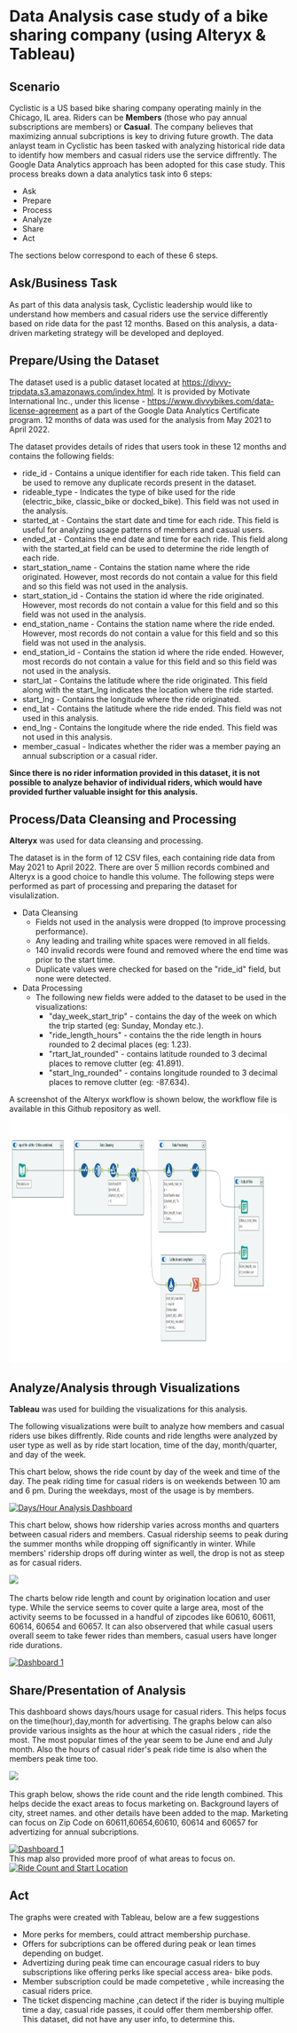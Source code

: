 # Data Analysis case study of a bike sharing company (using Alteryx & Tableau)

## Scenario
Cyclistic is a US based bike sharing company operating mainly in the Chicago, IL area. Riders can be **Members** (those who pay annual subscriptions are members) or **Casual**. The company believes that maximizing annual subcriptions is key to driving future growth. The data anlayst team in Cyclistic has been tasked with analyzing historical ride data to identify how members and casual riders use the service diffrently.
The Google Data Analytics approach has been adopted for this case study. This process breaks down a data analytics task into 6 steps:
* Ask
* Prepare
* Process
* Analyze
* Share
* Act

The sections below correspond to each of these 6 steps.

## Ask/Business Task
As part of this data analysis task, Cyclistic leadership would like to understand how members and casual riders use the service differently based on ride data for the past 12 months. Based on this analysis, a data-driven marketing strategy will be developed and deployed.

## Prepare/Using the Dataset
The dataset used is a public dataset located at https://divvy-tripdata.s3.amazonaws.com/index.html. It is provided by Motivate International Inc., under this license - https://www.divvybikes.com/data-license-agreement as a part of the Google Data Analytics Certificate program. 12 months of data was used for the analysis from May 2021 to April 2022.

The dataset provides details of rides that users took in these 12 months and contains the following fields: 
* ride_id - Contains a unique identifier for each ride taken. This field can be used to remove any duplicate records present in the dataset.
* rideable_type - Indicates the type of bike used for the ride (electric_bike, classic_bike or docked_bike). This field was not used in the analysis.
* started_at	- Contains the start date and time for each ride. This field is useful for analyzing usage patterns of members and casual users.
* ended_at - Contains the end date and time for each ride. This field along with the started_at field can be used to determine the ride length of each ride.
* start_station_name	- Contains the station name where the ride originated. However, most records do not contain a value for this field and so this field was not used in the analysis.
* start_station_id - Contains the station id where the ride originated. However, most records do not contain a value for this field and so this field was not used in the analysis.
* end_station_name - Contains the station name where the ride ended. However, most records do not contain a value for this field and so this field was not used in the analysis.
* end_station_id - Contains the station id where the ride ended. However, most records do not contain a value for this field and so this field was not used in the analysis.
* start_lat	- Contains the latitude where the ride originated. This field along with the start_lng indicates the location where the ride started.
* start_lng	- Contains the longitude where the ride originated.
* end_lat - Contains the latitude where the ride ended. This field was not used in this analysis.
* end_lng - Contains the longitude where the ride ended. This field was not used in this analysis.	
* member_casual - Indicates whether the rider was a member paying an annual subscription or a casual rider.

**Since there is no rider information provided in this dataset, it is not possible to analyze behavior of individual riders, which would have provided further valuable insight for this analysis.**

## Process/Data Cleansing and Processing
**Alteryx** was used for data cleansing and processing.

The dataset is in the form of 12 CSV files, each containing ride data from May 2021 to April 2022. There are over 5 million records combined and Alteryx is a good choice to handle this volume.  The following steps were performed as part of processing and preparing the dataset for visulalization.
* Data Cleansing
	* Fields not used in the analysis were dropped (to improve processing performance).
	* Any leading and trailing white spaces were removed in all fields.
	* 140 invalid records were found and removed where the end time was prior to the start time.
	* Duplicate values were checked for based on the "ride_id" field, but none were detected.
* Data Processing
	* The following new fields were added to the dataset to be used in the visualizations:
		* "day_week_start_trip" - contains the day of the week on which the trip started (eg: Sunday, Monday etc.).
		* "ride_length_hours" - contains the the ride length in hours rounded to 2 decimal places (eg: 1.23).
		* "rtart_lat_rounded" - contains latitude rounded to 3 decimal places to remove clutter (eg: 41.891).
		* "start_lng_rounded" - contains longitude rounded to 3 decimal places to remove clutter (eg: -87.634).

A screenshot of the Alteryx workflow is shown below, the workflow file is available in this Github repository as well.
<img src="/img/Alteryx_workflow.png" width="1000" height="450"/>

## Analyze/Analysis through Visualizations
**Tableau** was used for building the visualizations for this analysis.

The following visualizations were built to analyze how members and casual riders use bikes diffrently. Ride counts and ride lengths were analyzed by user type as well as by ride start location, time of the day, month/quarter, and day of the week.


This chart below, shows the ride count by day of the week and time of the day. The peak riding time for casual riders is on weekends between 10 am and 6 pm. During the weekdays, most of the usage is by members.

<div class='tableauPlaceholder' id='viz1653979070855' style='position: relative'><noscript><a href='#'><img alt='Days&#47;Hour Analysis Dashboard ' src='https:&#47;&#47;public.tableau.com&#47;static&#47;images&#47;St&#47;Start_Time_Distribution&#47;DaysHourAnalysisDashboard&#47;1_rss.png' style='border: none' /></a></noscript><object class='tableauViz'  style='display:none;'><param name='host_url' value='https%3A%2F%2Fpublic.tableau.com%2F' /> <param name='embed_code_version' value='3' /> <param name='site_root' value='' /><param name='name' value='Start_Time_Distribution&#47;DaysHourAnalysisDashboard' /><param name='tabs' value='no' /><param name='toolbar' value='yes' /><param name='static_image' value='https:&#47;&#47;public.tableau.com&#47;static&#47;images&#47;St&#47;Start_Time_Distribution&#47;DaysHourAnalysisDashboard&#47;1.png' /> <param name='animate_transition' value='yes' /><param name='display_static_image' value='yes' /><param name='display_spinner' value='yes' /><param name='display_overlay' value='yes' /><param name='display_count' value='yes' /><param name='language' value='en-US' /></object></div>


This chart below, shows how ridership varies across months and quarters between casual riders and members. Casual ridership seems to peak during the summer months while dropping off significantly in winter. While members' ridership drops off during winter as well, the drop is not as steep as for casual riders.

<div class='tableauPlaceholder' id='viz1653975752585' style='position: relative'><noscript><a href='#'><img alt=' ' src='https:&#47;&#47;public.tableau.com&#47;static&#47;images&#47;St&#47;Start_Time_Distribution&#47;QuarterlyAnalysis2&#47;1_rss.png' style='border: none' /></a></noscript><object class='tableauViz'  style='display:none;'><param name='host_url' value='https%3A%2F%2Fpublic.tableau.com%2F' /> <param name='embed_code_version' value='3' /> <param name='site_root' value='' /><param name='name' value='Start_Time_Distribution&#47;QuarterlyAnalysis2' /><param name='tabs' value='yes' /><param name='toolbar' value='yes' /><param name='static_image' value='https:&#47;&#47;public.tableau.com&#47;static&#47;images&#47;St&#47;Start_Time_Distribution&#47;QuarterlyAnalysis2&#47;1.png' /> <param name='animate_transition' value='yes' /><param name='display_static_image' value='yes' /><param name='display_spinner' value='yes' /><param name='display_overlay' value='yes' /><param name='display_count' value='yes' /><param name='language' value='en-US' /></object></div>


The charts below ride length and count by origination location and user type. While the service seems to cover quite a large area, most of the activity seems to be focussed in a handful of zipcodes like 60610, 60611, 60614, 60654 and 60657. It can also observered that while casual users overall seem to take fewer rides than members, casual users have longer ride durations.

<div class='tableauPlaceholder' id='viz1653946696060' style='position: relative'><noscript><a href='#'><img alt='Dashboard 1 ' src='https:&#47;&#47;public.tableau.com&#47;static&#47;images&#47;Ri&#47;RideLengthandCountsidebysideview&#47;Dashboard1&#47;1_rss.png' style='border: none' /></a></noscript><object class='tableauViz'  style='display:none;'><param name='host_url' value='https%3A%2F%2Fpublic.tableau.com%2F' /> <param name='embed_code_version' value='3' /> <param name='site_root' value='' /><param name='name' value='RideLengthandCountsidebysideview&#47;Dashboard1' /><param name='tabs' value='no' /><param name='toolbar' value='yes' /><param name='static_image' value='https:&#47;&#47;public.tableau.com&#47;static&#47;images&#47;Ri&#47;RideLengthandCountsidebysideview&#47;Dashboard1&#47;1.png' /> <param name='animate_transition' value='yes' /><param name='display_static_image' value='yes' /><param name='display_spinner' value='yes' /><param name='display_overlay' value='yes' /><param name='display_count' value='yes' /><param name='language' value='en-US' /><param name='filter' value='publish=yes' /></object></div>  

## Share/Presentation of Analysis
This dashboard shows days/hours usage for casual riders. This helps focus on the time(hour),day,month for advertising. The graphs below can also provide various insights as the hour at which the casual riders , ride the most. The most popular times of the year seem to be June end and July month. Also the hours of casual rider's peak ride time is also when the members peak time too.

<div class='tableauPlaceholder' id='viz1653974781877' style='position: relative'><noscript><a href='#'><img alt=' ' src='https:&#47;&#47;public.tableau.com&#47;static&#47;images&#47;St&#47;Start_Time_Distribution&#47;Dashboard1&#47;1_rss.png' style='border: none' /></a></noscript><object class='tableauViz'  style='display:none;'><param name='host_url' value='https%3A%2F%2Fpublic.tableau.com%2F' /> <param name='embed_code_version' value='3' /> <param name='site_root' value='' /><param name='name' value='Start_Time_Distribution&#47;Dashboard1' /><param name='tabs' value='yes' /><param name='toolbar' value='yes' /><param name='static_image' value='https:&#47;&#47;public.tableau.com&#47;static&#47;images&#47;St&#47;Start_Time_Distribution&#47;Dashboard1&#47;1.png' /> <param name='animate_transition' value='yes' /><param name='display_static_image' value='yes' /><param name='display_spinner' value='yes' /><param name='display_overlay' value='yes' /><param name='display_count' value='yes' /><param name='language' value='en-US' /></object></div>

This graph below, shows the ride count and the ride length combined. This helps decide the exact areas to focus marketing on. Background layers of city, street names. and other details have been added to the map. Marketing can focus on Zip Code on 60611,60654,60610, 60614 and 60657 for advertizing for annual subcriptions. 
<div class='tableauPlaceholder' id='viz1653946696060' style='position: relative'><noscript><a href='#'><img alt='Dashboard 1 ' src='https:&#47;&#47;public.tableau.com&#47;static&#47;images&#47;Ri&#47;RideLengthandCountsidebysideview&#47;Dashboard1&#47;1_rss.png' style='border: none' /></a></noscript><object class='tableauViz'  style='display:none;'><param name='host_url' value='https%3A%2F%2Fpublic.tableau.com%2F' /> <param name='embed_code_version' value='3' /> <param name='site_root' value='' /><param name='name' value='RideLengthandCountsidebysideview&#47;Dashboard1' /><param name='tabs' value='no' /><param name='toolbar' value='yes' /><param name='static_image' value='https:&#47;&#47;public.tableau.com&#47;static&#47;images&#47;Ri&#47;RideLengthandCountsidebysideview&#47;Dashboard1&#47;1.png' /> <param name='animate_transition' value='yes' /><param name='display_static_image' value='yes' /><param name='display_spinner' value='yes' /><param name='display_overlay' value='yes' /><param name='display_count' value='yes' /><param name='language' value='en-US' /><param name='filter' value='publish=yes' /></object></div> 
This map also provided more proof of what areas to focus on.
<div class='tableauPlaceholder' id='viz1653959652982' style='position: relative'><noscript><a href='#'><img alt='Ride Count and Start Location ' src='https:&#47;&#47;public.tableau.com&#47;static&#47;images&#47;Ri&#47;RideLengthandCountcombined&#47;RideCountandStartLocation&#47;1_rss.png' style='border: none' /></a></noscript><object class='tableauViz'  style='display:none;'><param name='host_url' value='https%3A%2F%2Fpublic.tableau.com%2F' /> <param name='embed_code_version' value='3' /> <param name='site_root' value='' /><param name='name' value='RideLengthandCountcombined&#47;RideCountandStartLocation' /><param name='tabs' value='no' /><param name='toolbar' value='yes' /><param name='static_image' value='https:&#47;&#47;public.tableau.com&#47;static&#47;images&#47;Ri&#47;RideLengthandCountcombined&#47;RideCountandStartLocation&#47;1.png' /> <param name='animate_transition' value='yes' /><param name='display_static_image' value='yes' /><param name='display_spinner' value='yes' /><param name='display_overlay' value='yes' /><param name='display_count' value='yes' /><param name='language' value='en-US' /><param name='filter' value='publish=yes' /></object></div>  




## Act
The graphs were created with Tableau, below are a few suggestions
* More perks for members, could attract membership purchase.
* Offers for subcriptions can be offered during peak or lean times depending on budget.
* Advertizing during peak time can encourage casual riders to buy subscriptions like offering perks like special access area- bike pods. 
* Member subscription could be made competetive , while increasing the casual riders price. 
* The ticket dispencing machine ,can detect if the rider is buying multiple time a day, casual ride passes, it could offer them membership offer. This dataset, did not have any user info, to determine this.
	
